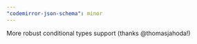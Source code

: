```yaml
---
"codemirror-json-schema": minor
---
```


More robust conditional types support (thanks @thomasjahoda!)
